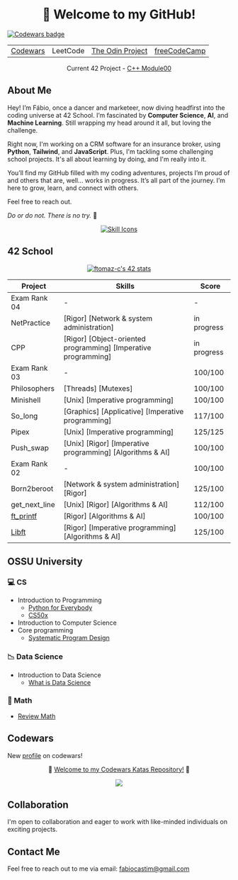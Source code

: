 <div align="center">
  <h1>👋 Welcome to my GitHub!</h1>
</div>

<div style="display: inline-block" align="left">
  <a href="https://www.codewars.com/">
    <img src="https://www.codewars.com/users/ftomaz-c/badges/micro" alt="Codewars badge" />
  </a>
</div>

<div align="center">
  <table>
    <tr>
      <td><a href="https://github.com/ftomaz-c/Codewars">Codewars</a></td>
      <td>LeetCode</td>
      <td><a href="https://github.com/ftomaz-c/The_Odin_Project.git">The Odin Project</a></td>
      <td><a href="https://github.com/ftomaz-c/freeCodeCamp">freeCodeCamp</a></td>
    </tr>
  </table>
  <p>Current 42 Project - <a href="https://github.com/ftomaz-c/CPP-42">C++ Module00</a></p>
</div>

## About Me
Hey! I’m Fábio, once a dancer and marketeer, now diving headfirst into the coding universe at 42 School. I’m fascinated by **Computer Science**, **AI**, and **Machine Learning**. Still wrapping my head around it all, but loving the challenge.

Right now, I'm working on a CRM software for an insurance broker, using **Python**, **Tailwind**, and **JavaScript**. Plus, I'm tackling some challenging school projects. It's all about learning by doing, and I'm really into it.

You’ll find my GitHub filled with my coding adventures, projects I’m proud of and others that are, well... works in progress. It’s all part of the journey. I’m here to grow, learn, and connect with others.

Feel free to reach out.

_Do or do not. There is no try._ 🚀

<p align="center">
  <a href="https://skillicons.dev">
    <img src="https://skillicons.dev/icons?i=c,python,linux,vscode,vim,git,github,docker,django,html,tailwind,css" alt="Skill Icons" />
  </a>
</p>



## 42 School

<div align="center">
  
  [![ftomaz-c's 42 stats](https://badge.mediaplus.ma/black/ftomaz-c?1337Badge=off&UM6P=off)](https://github.com/oakoudad/badge42)
</div>

<div align="center">

|Project|Skills|Score|
|---|---|---|
|Exam Rank 04| - | - |
|NetPractice| [Rigor] [Network & system administration] |in progress| 
|CPP|[Rigor] [Object-oriented programming] [Imperative programming] | in progress | 
|Exam Rank 03|-|100/100|
|Philosophers|[Threads] [Mutexes]| 100/100 |
|Minishell|[Unix] [Imperative programming]| 100/100 |
|So_long|[Graphics] [Applicative] [Imperative programming]| 117/100 |
|Pipex|[Unix] [Imperative programming] | 125/125|
|Push_swap|[Unix] [Rigor] [Imperative programming] [Algorithms & AI]|100/100|
|Exam Rank 02|-|100/100|
|Born2beroot|[Network & system administration] [Rigor]|125/100|
|get_next_line|[Unix] [Rigor] [Algorithms & AI]|112/100|
|[ft_printf](https://github.com/ftomaz-c/Printf.git)|[Rigor] [Algorithms & AI]|100/100|
|[Libft](https://github.com/ftomaz-c/Libft.git)|[Rigor] [Imperative programming] [Algorithms & AI]|125/100|
</div>


## OSSU University

### 💻 CS
- Introduction to Programming
  - [Python for Everybody](https://www.py4e.com/lessons)
  - [CS50x](https://cs50.harvard.edu/x/2024/)
- Introduction to Computer Science
- Core programming
  - [Systematic Program Design](https://learning.edx.org/course/course-v1:UBCx+SPD1x+2T2015)

### 📉 Data Science
- Introduction to Data Science
  - [What is Data Science](https://www.coursera.org/learn/what-is-datascience)

### 🔢 Math
- [Review Math](https://www.khanacademy.org/profile/me/courses)

## Codewars

New [profile](https://www.codewars.com/users/ftomaz-c) on codewars!

<div align="center">
  
🚀 [Welcome to my Codewars Katas Repository!](https://github.com/ftomaz-c/Codewars.git) 🚀 </div>

<p align="center">
  <a href="https://www.codewars.com/">
    <img src="https://www.codewars.com/users/ftomaz-c/badges/large" />
  </a>
</p>

## Collaboration
I'm open to collaboration and eager to work with like-minded individuals on exciting projects.

## Contact Me
Feel free to reach out to me via email: [fabiocastim@gmail.com](mailto:fabiocastim@gmail.com)

